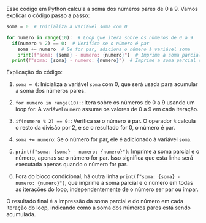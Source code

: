 Esse código em Python calcula a soma dos números pares de 0 a 9. Vamos explicar o código passo a passo:

```python
soma = 0  # Inicializa a variável soma com 0

for numero in range(10):  # Loop que itera sobre os números de 0 a 9
  if(numero % 2) == 0:  # Verifica se o número é par
    soma += numero  # Se for par, adiciona o número à variável soma
    print(f"soma: {soma} - numero: {numero}")  # Imprime a soma parcial e o número par
  print(f"soma: {soma} - numero: {numero}")  # Imprime a soma parcial e o número, independentemente de ser par ou ímpar
```

Explicação do código:

1. `soma = 0`: Inicializa a variável `soma` com 0, que será usada para acumular a soma dos números pares.

2. `for numero in range(10):`: Itera sobre os números de 0 a 9 usando um loop for. A variável `numero` assume os valores de 0 a 9 em cada iteração.

3. `if(numero % 2) == 0:`: Verifica se o número é par. O operador `%` calcula o resto da divisão por 2, e se o resultado for 0, o número é par.

4. `soma += numero`: Se o número for par, ele é adicionado à variável `soma`.

5. `print(f"soma: {soma} - numero: {numero}")`: Imprime a soma parcial e o número, apenas se o número for par. Isso significa que esta linha será executada apenas quando o número for par.

6. Fora do bloco condicional, há outra linha `print(f"soma: {soma} - numero: {numero}")`, que imprime a soma parcial e o número em todas as iterações do loop, independentemente de o número ser par ou ímpar.

O resultado final é a impressão da soma parcial e do número em cada iteração do loop, indicando como a soma dos números pares está sendo acumulada.